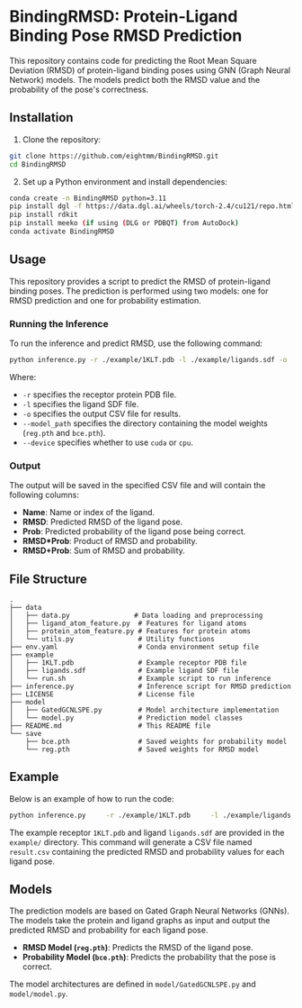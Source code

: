 # BindingRMSD: Protein-Ligand Binding Pose RMSD Prediction

This repository contains code for predicting the Root Mean Square Deviation (RMSD) of protein-ligand binding poses using GNN (Graph Neural Network) models. The models predict both the RMSD value and the probability of the pose's correctness.

## Installation

1. Clone the repository:
```bash
git clone https://github.com/eightmm/BindingRMSD.git
cd BindingRMSD
```

2. Set up a Python environment and install dependencies:
```bash
conda create -n BindingRMSD python=3.11
pip install dgl -f https://data.dgl.ai/wheels/torch-2.4/cu121/repo.html
pip install rdkit
pip install meeko (if using (DLG or PDBQT) from AutoDock)
conda activate BindingRMSD
```

## Usage

This repository provides a script to predict the RMSD of protein-ligand binding poses. The prediction is performed using two models: one for RMSD prediction and one for probability estimation.

### Running the Inference

To run the inference and predict RMSD, use the following command:
```bash
python inference.py -r ./example/1KLT.pdb -l ./example/ligands.sdf -o ./result.csv --model_path ./save --device cuda
```
Where:
- `-r` specifies the receptor protein PDB file.
- `-l` specifies the ligand SDF file.
- `-o` specifies the output CSV file for results.
- `--model_path` specifies the directory containing the model weights (`reg.pth` and `bce.pth`).
- `--device` specifies whether to use `cuda` or `cpu`.

### Output

The output will be saved in the specified CSV file and will contain the following columns:
- **Name**: Name or index of the ligand.
- **RMSD**: Predicted RMSD of the ligand pose.
- **Prob**: Predicted probability of the ligand pose being correct.
- **RMSD\*Prob**: Product of RMSD and probability.
- **RMSD+Prob**: Sum of RMSD and probability.

## File Structure

```
.
├── data
│   ├── data.py                # Data loading and preprocessing
│   ├── ligand_atom_feature.py  # Features for ligand atoms
│   ├── protein_atom_feature.py # Features for protein atoms
│   └── utils.py                # Utility functions
├── env.yaml                    # Conda environment setup file
├── example
│   ├── 1KLT.pdb                # Example receptor PDB file
│   ├── ligands.sdf             # Example ligand SDF file
│   └── run.sh                  # Example script to run inference
├── inference.py                # Inference script for RMSD prediction
├── LICENSE                     # License file
├── model
│   ├── GatedGCNLSPE.py         # Model architecture implementation
│   └── model.py                # Prediction model classes
├── README.md                   # This README file
└── save
    ├── bce.pth                 # Saved weights for probability model
    └── reg.pth                 # Saved weights for RMSD model
```

## Example

Below is an example of how to run the code:
```bash
python inference.py     -r ./example/1KLT.pdb     -l ./example/ligands.sdf     -o ./result.csv     --batch_size 128     --model_path ./save     --device cuda
```

The example receptor `1KLT.pdb` and ligand `ligands.sdf` are provided in the `example/` directory. This command will generate a CSV file named `result.csv` containing the predicted RMSD and probability values for each ligand pose.

## Models

The prediction models are based on Gated Graph Neural Networks (GNNs). The models take the protein and ligand graphs as input and output the predicted RMSD and probability for each ligand pose.

- **RMSD Model (`reg.pth`)**: Predicts the RMSD of the ligand pose.
- **Probability Model (`bce.pth`)**: Predicts the probability that the pose is correct.

The model architectures are defined in `model/GatedGCNLSPE.py` and `model/model.py`.

